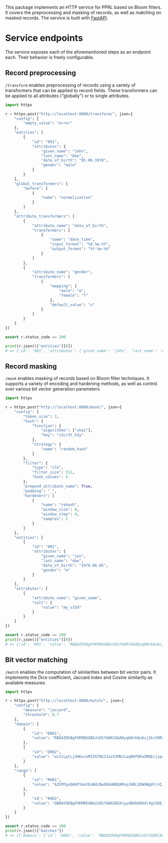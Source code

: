 This package implements an HTTP service for PPRL based on Bloom filters.
It covers the preprocessing and masking of records, as well as matching on masked records.
The service is built with [FastAPI](https://fastapi.tiangolo.com/).

# Service endpoints

The service exposes each of the aforementioned steps as an endpoint each.
Their behavior is freely configurable.

## Record preprocessing

`/transform` enables preprocessing of records using a variety of transformers that can be applied to record fields.
These transformers can be applied to all attributes ("globally") or to single attributes.

```python
import httpx

r = httpx.post("http://localhost:8000/transform/", json={
    "config": {
        "empty_value": "error"
    },
    "entities": [
        {
            "id": "001",
            "attributes": {
                "given_name": "John",
                "last_name": "Doe",
                "date_of_birth": "05.06.1978",
                "gender": "male"
            }
        }
    ],
    "global_transformers": {
        "before": [
            {
                "name": "normalization"
            }
        ]
    },
    "attribute_transformers": [
        {
            "attribute_name": "date_of_birth",
            "transformers": [
                {
                    "name": "date_time",
                    "input_format": "%d.%m.%Y",
                    "output_format": "%Y-%m-%d"
                }
            ]
        },
        {
            "attribute_name": "gender",
            "transformers": [
                {
                    "mapping": {
                        "male": "m",
                        "female": "f"
                    },
                    "default_value": "x"
                }
            ]
        }
    ]
})

assert r.status_code == 200

print(r.json()["entities"][0])
# => {'id': '001', 'attributes': {'given_name': 'john', 'last_name': 'doe', 'date_of_birth': '1978-06-05', 'gender': 'm'}}
```

## Record masking

`/mask` enables masking of records based on Bloom filter techniques.
It supports a variety of encoding and hardening methods, as well as control over various bit vector generation
parameters.

```python
import httpx

r = httpx.post("http://localhost:8000/mask/", json={
    "config": {
        "token_size": 2,
        "hash": {
            "function": {
                "algorithms": ["sha1"],
                "key": "s3cr3t_k3y"
            },
            "strategy": {
                "name": "random_hash"
            }
        },
        "filter": {
            "type": "clk",
            "filter_size": 512,
            "hash_values": 5
        },
        "prepend_attribute_name": True,
        "padding": "_",
        "hardeners": [
            {
                "name": "rehash",
                "window_size": 8,
                "window_step": 4,
                "samples": 2
            }
        ]
    },
    "entities": [
        {
            "id": "001",
            "attributes": {
                "given_name": "jon",
                "last_name": "doe",
                "date_of_birth": "1978.06.05",
                "gender": "m"
            }
        }
    ],
    "attributes": [
        {
            "attribute_name": "given_name",
            "salt": {
                "value": "my_s33d"
            }
        }
    ]
})

assert r.status_code == 200
print(r.json()["entities"][0])
# => {'id': '001', 'value': 'RBDAZOkBgFOKMQGGBAJxDSfAQKCAGADyqbB+bQu6cjIkc58MJEgqBbCVgwGCoTSTA6WJA4IDkQEgEQYshQEgLA=='}
```

## Bit vector matching

`/match` enables the computation of similarities between bit vector pairs.
It implements the Dice coefficient, Jaccard index and Cosine similarity as available measures.

```python
import httpx

r = httpx.post("http://localhost:8000/match/", json={
    "config": {
        "measure": "jaccard",
        "threshold": 0.7
    },
    "domain": [
        {
            "id": "D001",
            "value": "RBDAZOkBgFOKMQGGBAJxDSfAQKCAGADyqbB+bQu6cjIkc58MJEgqBbCVgwGCoTSTA6WJA4IDkQEgEQYshQEgLA=="
        },
        {
            "id": "D002",
            "value": "wsJiLptLjVHKvcoMZIR7NS3JaikIMNJiaqRKPOKaZMQEcjsp4ShuEVqSiRU0jTQWB6FIgSKikAAgEW7kpXNMsw=="
        }
    ],
    "range": [
        {
            "id": "R001",
            "value": "AZCMTgvQAUPImaYEaNdzBwXDGHHEDAM+pJH0L5DWdWgUY/4IJkluETLACSGytaDWA7UwhSKSUQBAEIQstQXUXA=="
        },
        {
            "id": "R002",
            "value": "QBBAYOEBgFOKMREGBAZxDSfAQKGEEAJyydB4bQO6dl4gc58EJEgiAZCVgwGCoDSXA6GIA4ODkQEgEAQEhQAgJA=="
        }
    ]
})

assert r.status_code == 200
print(r.json()["matches"])
# => [{'domain': {'id': 'D001', 'value': 'RBDAZOkBgFOKMQGGBAJxDSfAQKCAGADyqbB+bQu6cjIkc58MJEgqBbCVgwGCoTSTA6WJA4IDkQEgEQYshQEgLA=='}, 'range': {'id': 'R002', 'value': 'QBBAYOEBgFOKMREGBAZxDSfAQKGEEAJyydB4bQO6dl4gc58EJEgiAZCVgwGCoDSXA6GIA4ODkQEgEAQEhQAgJA=='}, 'similarity': 0.7771739130434783}]
```